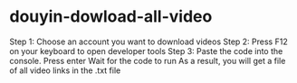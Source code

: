 # douyin-dowload-all-video
Step 1: Choose an account you want to download videos
Step 2: Press F12 on your keyboard to open developer tools
Step 3: Paste the code into the console. Press enter
Wait for the code to run
As a result, you will get a file of all video links in the .txt file
